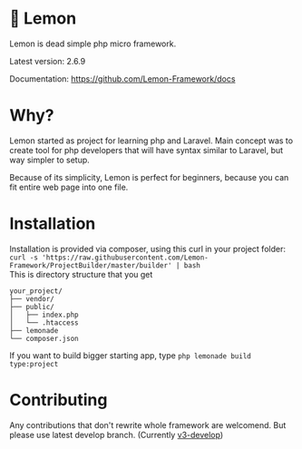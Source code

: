 # 🍋 Lemon

Lemon is dead simple php micro framework.

Latest version: 2.6.9

Documentation: https://github.com/Lemon-Framework/docs 

# Why?

Lemon started as project for learning php and Laravel. Main concept was to create tool for php developers that will have syntax similar to Laravel, but way simpler to setup.

Because of its simplicity, Lemon is perfect for beginners, because you can fit entire web page into one file.

# Installation

Installation is provided via composer, using this curl in your project folder:\
`curl -s 'https://raw.githubusercontent.com/Lemon-Framework/ProjectBuilder/master/builder' | bash`\
This is directory structure that you get
```
your_project/
├── vendor/
├── public/
│   ├── index.php
│   └── .htaccess
├── lemonade
└── composer.json

```
If you want to build bigger starting app, type `php lemonade build type:project`

# Contributing

Any contributions that don't rewrite whole framework are welcomend. But please use latest develop branch. (Currently [v3-develop](https://github.com/Lemon-Framework/Lemon/tree/v3-develop))
